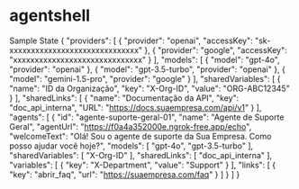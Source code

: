 # agentshell

Sample State
{
  "providers": [
    {
      "provider": "openai",
      "accessKey": "sk-xxxxxxxxxxxxxxxxxxxxxxxxxxxxxx"
    },
    {
      "provider": "google",
      "accessKey": "xxxxxxxxxxxxxxxxxxxxxxxxxxxxxx"
    }
  ],
  "models": [
    {
      "model": "gpt-4o",
      "provider": "openai"
    },
    {
      "model": "gpt-3.5-turbo",
      "provider": "openai"
    },
    {
      "model": "gemini-1.5-pro",
      "provider": "google"
    }
  ],
  "sharedVariables": [
    {
      "name": "ID da Organização",
      "key": "X-Org-ID",
      "value": "ORG-ABC12345"
    }
  ],
  "sharedLinks": [
    {
      "name": "Documentação da API",
      "key": "doc_api_interna",
      "URL": "https://docs.suaempresa.com/api/v1"
    }
  ],
  "agents": [
    {
      "id": "agente-suporte-geral-01",
      "name": "Agente de Suporte Geral",
      "agentUrl": "https://f0a4a352000e.ngrok-free.app/echo",
      "welcomeText": "Olá! Sou o agente de suporte da Sua Empresa. Como posso ajudar você hoje?",
      "models": [
        "gpt-4o",
        "gpt-3.5-turbo"
      ],
      "sharedVariables": [
        "X-Org-ID"
      ],
      "sharedLinks": [
        "doc_api_interna"
      ],
      "variables": [
        {
          "key": "X-Department",
          "value": "Support"
        }
      ],
      "links": [
        {
          "key": "abrir_faq",
          "url": "https://suaempresa.com/faq"
        }
      ]
    }
  ]
}